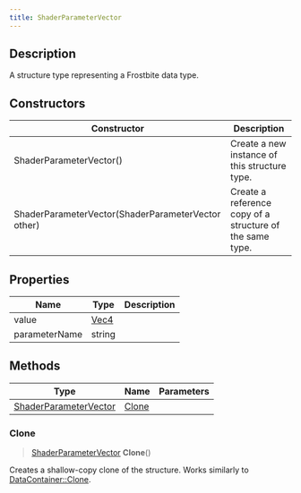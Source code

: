 ```yaml
---
title: ShaderParameterVector
---
```

## Description

A structure type representing a Frostbite data type.

## Constructors

| Constructor                                        | Description                                              |
| -------------------------------------------------- | -------------------------------------------------------- |
| ShaderParameterVector()                            | Create a new instance of this structure type.            |
| ShaderParameterVector(ShaderParameterVector other) | Create a reference copy of a structure of the same type. |

## Properties

| Name          | Type                              | Description |
| ------------- | --------------------------------- | ----------- |
| value         | [Vec4](/vext/ref/shared/class/Vec4) |             |
| parameterName | string                            |             |

## Methods

| Type                                           | Name            | Parameters |
| ---------------------------------------------- | --------------- | ---------- |
| [ShaderParameterVector](ShaderParameterVector) | [Clone](#clone) |            |

### Clone

> [ShaderParameterVector](ShaderParameterVector) **Clone**()

Creates a shallow-copy clone of the structure. Works similarly to [DataContainer::Clone](/vext/ref/shared/class/datacontainer#clone).
